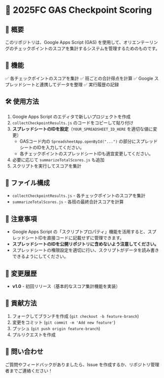 # 🚀 2025FC GAS Checkpoint Scoring

## 📌 概要
このリポジトリは、Google Apps Script (GAS) を使用して、オリエンテーリングのチェックポイントのスコアを集計するシステムを管理するためのものです。

## 🎯 機能
✅ 各チェックポイントのスコアを集計
✅ 班ごとの合計得点を計算
✅ Google スプレッドシートと連携してデータを整理
✅ 実行履歴の記録

## 🛠 使用方法
1. Google Apps Script のエディタで新しいプロジェクトを作成
2. `collectCheckpointResults.js` のコードをコピーして貼り付け
3. **スプレッドシートのIDを設定**（`YOUR_SPREADSHEET_ID_HERE` を適切な値に変更）
   - GASコード内の `SpreadsheetApp.openById("...")` の部分にスプレッドシートのIDを入力してください。
   - 各チェックポイントのスプレッドシートIDも適宜変更してください。
4. 必要に応じて `summarizeTotalScores.js` も追加
5. スクリプトを実行してスコアを集計

## 📂 ファイル構成
- `collectCheckpointResults.js` - 各チェックポイントのスコアを集計
- `summarizeTotalScores.js` - 各班の最終合計スコアを計算

## 📝 注意事項
- Google Apps Script の「スクリプトプロパティ」機能を活用すると、スプレッドシートIDを直接コードに記載せずに管理できます。
- **スプレッドシートのIDを公開リポジトリに含めないよう注意してください。**
- スプレッドシートの権限設定を適切に行い、スクリプトがデータを読み書きできるようにしてください。

## 📢 変更履歴
- **v1.0** - 初回リリース（基本的なスコア集計機能を実装）

## 🤝 貢献方法
1. フォークしてブランチを作成 (`git checkout -b feature-branch`)
2. 変更をコミット (`git commit -m 'Add new feature'`)
3. プッシュ (`git push origin feature-branch`)
4. プルリクエストを作成

## 📧 問い合わせ
ご質問やフィードバックがありましたら、Issue を作成するか、リポジトリ管理者までご連絡ください！

